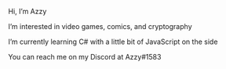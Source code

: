 Hi, I’m Azzy

I’m interested in video games, comics, and cryptography

I’m currently learning C# with a little bit of JavaScript on the side

You can reach me on my Discord at Azzy#1583

<!---
A-z-z-y/A-z-z-y is a ✨ special ✨ repository because its `README.md` (this file) appears on your GitHub profile.
You can click the Preview link to take a look at your changes.
--->
